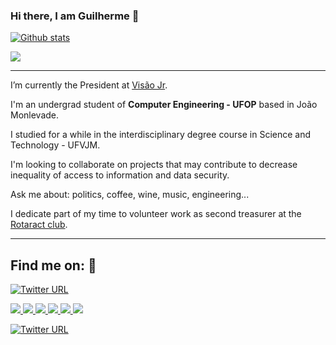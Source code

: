 ### Hi there, I am Guilherme 👋

[![Github stats](https://github-readme-stats.vercel.app/api?username=guiinow&count_private=true&show_icons=true&hide_border=true&theme=tokyonight)](https://github.com/guiinow/github-readme-stats)

<a href="https://github-readme-stats.anuraghazra1.vercel.app/api/top-langs/?username=guiinow">
  <img align="center" src="https://github-readme-stats.anuraghazra1.vercel.app/api/top-langs/?username=guiinow&layout=compact&theme=radical" />
</a>

<hr>

I’m currently the President at [Visão Jr](https://www.visaojr.com.br/). 

I'm an undergrad student of **Computer Engineering - UFOP** based in João Monlevade.

I studied for a while in the interdisciplinary degree course in Science and Technology -  UFVJM.

I'm looking to collaborate on projects that may contribute to decrease inequality of access to information and data security.

Ask me about: politics, coffee, wine, music, engineering...

I dedicate part of my time to volunteer work as second treasurer at the [Rotaract club](https://www.rotary.org/pt/get-involved/rotaract-clubs).
<hr>

## Find me on: :iphone:

[![Twitter URL](https://img.shields.io/badge/my--website-guiinow-green)](https://guiinow.github.io/guiferreira/)

<a href="https://web.whatsapp.com/send?phone=5533999428324" alt="WhatsApp" target="_blank">
    <img src="https://img.shields.io/badge/-WhatsApp-4c4c4c?style=flat-square&logo=WhatsApp&logoColor=white" />
  </a>
 <a href="https://www.linkedin.com/in/guiiferreira/" alt="LinkedIn" target="_blank">
    <img src="https://img.shields.io/badge/-LinkedIn-4c4c4c?style=flat-square&logo=Linkedin&logoColor=white" />
  </a>
  <a href="https://guiinow.medium.com/" alt="Medium" target="_blank">
    <img src="https://img.shields.io/badge/-Medium-4c4c4c?style=flat-square&logo=Medium&logoColor=white" />
  </a>
  <a href="https://github.com/guiinow" alt="GitHub" target="_blank">
    <img src="https://img.shields.io/badge/-GitHub-4c4c4c?style=flat-square&logo=Github&logoColor=white" />
  </a>
  <a href="https://www.instagram.com/guiinow/" alt="GitHub" target="_blank">
    <img src="https://img.shields.io/badge/-Instagram-4c4c4c?style=flat-square&logo=Instagram&logoColor=white" />
  </a>
  
  <a href="https://github.com/guiinow" alt="Views" target="_blank">
    <img src="https://komarev.com/ghpvc/?username=guiinow&color=gray&style=flat-square" />
  </a>

[![Twitter URL](https://img.shields.io/badge/Que--tal--me--pagar--um--cafezinho-picpay-sucess)](https://picpay.me/guiinow )

<!--
**guiinow/guiinow** is a ✨ _special_ ✨ repository because its `README.md` (this file) appears on your GitHub profile.

Here are some ideas to get you started:

- 🔭 I’m currently working on ...
- 🌱 I’m currently learning ...
- 👯 I’m looking to collaborate on ...
- 🤔 I’m looking for help with ...
- 💬 Ask me about ...
- 📫 How to reach me: ...
- 😄 Pronouns: ...
- ⚡ Fun fact: ...
-->
